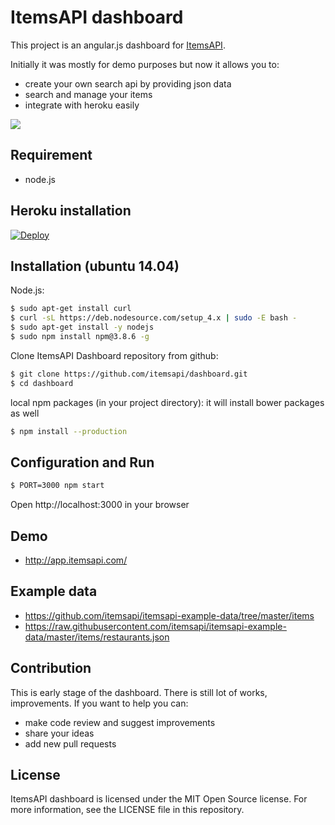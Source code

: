 # ItemsAPI dashboard

This project is an angular.js dashboard for <a href="https://www.itemsapi.com" target="_blank">ItemsAPI</a>.  

Initially it was mostly for demo purposes but now it allows you to:
- create your own search api by providing json data
- search and manage your items
- integrate with heroku easily

![](https://media.giphy.com/media/1iYG1Zaf12Yrk6T6/giphy.gif)


## Requirement

- node.js

## Heroku installation

<a target="_blank" href="https://heroku.com/deploy?template=https://github.com/itemsapi/dashboard"><img src="https://camo.githubusercontent.com/c0824806f5221ebb7d25e559568582dd39dd1170/68747470733a2f2f7777772e6865726f6b7563646e2e636f6d2f6465706c6f792f627574746f6e2e706e67" alt="Deploy" data-canonical-src="https://www.herokucdn.com/deploy/button.png"></a>

## Installation (ubuntu 14.04)


Node.js:
```bash
$ sudo apt-get install curl
$ curl -sL https://deb.nodesource.com/setup_4.x | sudo -E bash -
$ sudo apt-get install -y nodejs
$ sudo npm install npm@3.8.6 -g
```

Clone ItemsAPI Dashboard repository from github:
```bash
$ git clone https://github.com/itemsapi/dashboard.git
$ cd dashboard
```


local npm packages (in your project directory):
it will install bower packages as well
```bash
$ npm install --production
```

## Configuration and Run

```bash
$ PORT=3000 npm start
```

Open http://localhost:3000 in your browser

## Demo

- http://app.itemsapi.com/

## Example data

- https://github.com/itemsapi/itemsapi-example-data/tree/master/items
- https://raw.githubusercontent.com/itemsapi/itemsapi-example-data/master/items/restaurants.json

## Contribution

This is early stage of the dashboard. There is still lot of works, improvements. If you want to help you can:

- make code review and suggest improvements
- share your ideas
- add new pull requests

## License

ItemsAPI dashboard is licensed under the MIT Open Source license. For more information, see the LICENSE file in this repository.
